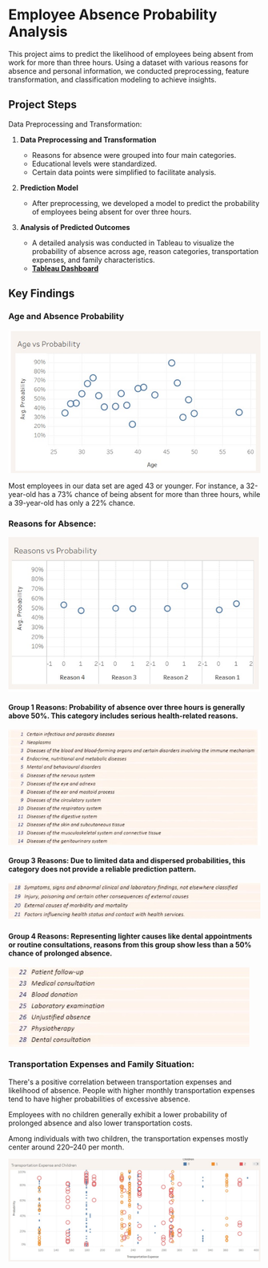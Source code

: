 # Employee Absence Probability Analysis

This project aims to predict the likelihood of employees being absent from work for more than three hours. Using a dataset with various reasons for absence and personal information, we conducted preprocessing, feature transformation, and classification modeling to achieve insights.

## Project Steps
Data Preprocessing and Transformation:

1. **Data Preprocessing and Transformation**
   - Reasons for absence were grouped into four main categories.
   - Educational levels were standardized.
   - Certain data points were simplified to facilitate analysis.

2. **Prediction Model**
   - After preprocessing, we developed a model to predict the probability of employees being absent for over three hours.
   
3. **Analysis of Predicted Outcomes**
   - A detailed analysis was conducted in Tableau to visualize the probability of absence across age, reason categories, transportation expenses, and family characteristics.
   - **[Tableau Dashboard](https://public.tableau.com/views/AnalyzethePredictedOutputs_17316767849850/AnalyzethePredictedOutputs?:language=en-US&:sid=&:redirect=auth&:display_count=n&:origin=viz_share_link)**

## Key Findings

### Age and Absence Probability

![Age Probability](images/age_probability.jpg)

Most employees in our data set are aged 43 or younger.
For instance, a 32-year-old has a 73% chance of being absent for more than three hours, while a 39-year-old has only a 22% chance.


### Reasons for Absence:

![Reasons Probability](images/reasons_probability.jpg)

#### Group 1 Reasons: Probability of absence over three hours is generally above 50%. This category includes serious health-related reasons.

![Reasons 1](images/reason_1.jpg)

#### Group 3 Reasons: Due to limited data and dispersed probabilities, this category does not provide a reliable prediction pattern.

![Reasons 3](images/reason_3.jpg)

#### Group 4 Reasons: Representing lighter causes like dental appointments or routine consultations, reasons from this group show less than a 50% chance of prolonged absence.

![Reasons 4](images/reason_4.jpg)


### Transportation Expenses and Family Situation:

There's a positive correlation between transportation expenses and likelihood of absence. People with higher monthly transportation expenses tend to have higher probabilities of excessive absence.

Employees with no children generally exhibit a lower probability of prolonged absence and also lower transportation costs.

Among individuals with two children, the transportation expenses mostly center around $220–$240 per month.

![Transportation Expenses and Family](images/transportation_children.jpg)


